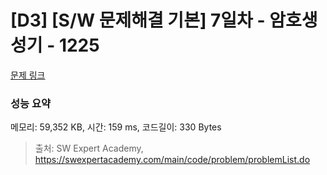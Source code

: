 # [D3] [S/W 문제해결 기본] 7일차 - 암호생성기 - 1225 

[문제 링크](https://swexpertacademy.com/main/code/problem/problemDetail.do?contestProbId=AV14uWl6AF0CFAYD) 

### 성능 요약

메모리: 59,352 KB, 시간: 159 ms, 코드길이: 330 Bytes



> 출처: SW Expert Academy, https://swexpertacademy.com/main/code/problem/problemList.do